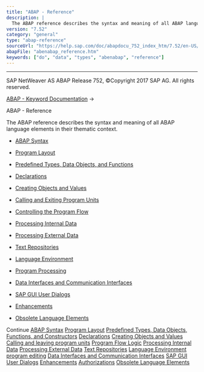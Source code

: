 ```yaml
---
title: "ABAP - Reference"
description: |
  The ABAP reference describes the syntax and meaning of all ABAP language elements in their thematic context. -   ABAP Syntax(https://help.sap.com/doc/abapdocu_752_index_htm/7.52/en-US/abenabap_syntax.htm) -   Program Layout(https://help.sap.com/doc/abapdocu_752_index_htm/7.52/en-US/abenabap_prog
version: "7.52"
category: "general"
type: "abap-reference"
sourceUrl: "https://help.sap.com/doc/abapdocu_752_index_htm/7.52/en-US/abenabap_reference.htm"
abapFile: "abenabap_reference.htm"
keywords: ["do", "data", "types", "abenabap", "reference"]
---
```


* * *

SAP NetWeaver AS ABAP Release 752, ©Copyright 2017 SAP AG. All rights reserved.

[ABAP - Keyword Documentation](https://help.sap.com/doc/abapdocu_752_index_htm/7.52/en-US/abenabap.htm) → 

ABAP - Reference

The ABAP reference describes the syntax and meaning of all ABAP language elements in their thematic context.

-   [ABAP Syntax](https://help.sap.com/doc/abapdocu_752_index_htm/7.52/en-US/abenabap_syntax.htm)

-   [Program Layout](https://help.sap.com/doc/abapdocu_752_index_htm/7.52/en-US/abenabap_program_layout.htm)

-   [Predefined Types, Data Objects, and Functions](https://help.sap.com/doc/abapdocu_752_index_htm/7.52/en-US/abenbuilt_in.htm)

-   [Declarations](https://help.sap.com/doc/abapdocu_752_index_htm/7.52/en-US/abendeclarations.htm)

-   [Creating Objects and Values](https://help.sap.com/doc/abapdocu_752_index_htm/7.52/en-US/abencreate_objects.htm)

-   [Calling and Exiting Program Units](https://help.sap.com/doc/abapdocu_752_index_htm/7.52/en-US/abenabap_execution.htm)

-   [Controlling the Program Flow](https://help.sap.com/doc/abapdocu_752_index_htm/7.52/en-US/abenabap_flow_logic.htm)

-   [Processing Internal Data](https://help.sap.com/doc/abapdocu_752_index_htm/7.52/en-US/abenabap_data_working.htm)

-   [Processing External Data](https://help.sap.com/doc/abapdocu_752_index_htm/7.52/en-US/abenabap_language_external_data.htm)

-   [Text Repositories](https://help.sap.com/doc/abapdocu_752_index_htm/7.52/en-US/abenabap_texts.htm)

-   [Language Environment](https://help.sap.com/doc/abapdocu_752_index_htm/7.52/en-US/abenlanguage.htm)

-   [Program Processing](https://help.sap.com/doc/abapdocu_752_index_htm/7.52/en-US/abenprogram_editing.htm)

-   [Data Interfaces and Communication Interfaces](https://help.sap.com/doc/abapdocu_752_index_htm/7.52/en-US/abenabap_data_communication.htm)

-   [SAP GUI User Dialogs](https://help.sap.com/doc/abapdocu_752_index_htm/7.52/en-US/abenabap_screens.htm)

-   [Enhancements](https://help.sap.com/doc/abapdocu_752_index_htm/7.52/en-US/abenenhancement_framework.htm)

-   [Obsolete Language Elements](https://help.sap.com/doc/abapdocu_752_index_htm/7.52/en-US/abenabap_obsolete.htm)

Continue
[ABAP Syntax](https://help.sap.com/doc/abapdocu_752_index_htm/7.52/en-US/abenabap_syntax.htm)
[Program Layout](https://help.sap.com/doc/abapdocu_752_index_htm/7.52/en-US/abenabap_program_layout.htm)
[Predefined Types, Data Objects, Functions, and Constructors](https://help.sap.com/doc/abapdocu_752_index_htm/7.52/en-US/abenbuilt_in.htm)
[Declarations](https://help.sap.com/doc/abapdocu_752_index_htm/7.52/en-US/abendeclarations.htm)
[Creating Objects and Values](https://help.sap.com/doc/abapdocu_752_index_htm/7.52/en-US/abencreate_objects.htm)
[Calling and leaving program units](https://help.sap.com/doc/abapdocu_752_index_htm/7.52/en-US/abenabap_execution.htm)
[Program Flow Logic](https://help.sap.com/doc/abapdocu_752_index_htm/7.52/en-US/abenabap_flow_logic.htm)
[Processing Internal Data](https://help.sap.com/doc/abapdocu_752_index_htm/7.52/en-US/abenabap_data_working.htm)
[Processing External Data](https://help.sap.com/doc/abapdocu_752_index_htm/7.52/en-US/abenabap_language_external_data.htm)
[Text Repositories](https://help.sap.com/doc/abapdocu_752_index_htm/7.52/en-US/abenabap_texts.htm)
[Language Environment](https://help.sap.com/doc/abapdocu_752_index_htm/7.52/en-US/abenlanguage.htm)
[program editing](https://help.sap.com/doc/abapdocu_752_index_htm/7.52/en-US/abenprogram_editing.htm)
[Data Interfaces and Communication Interfaces](https://help.sap.com/doc/abapdocu_752_index_htm/7.52/en-US/abenabap_data_communication.htm)
[SAP GUI User Dialogs](https://help.sap.com/doc/abapdocu_752_index_htm/7.52/en-US/abenabap_screens.htm)
[Enhancements](https://help.sap.com/doc/abapdocu_752_index_htm/7.52/en-US/abenenhancement_framework.htm)
[Authorizations](https://help.sap.com/doc/abapdocu_752_index_htm/7.52/en-US/abenbc_authority_check.htm)
[Obsolete Language Elements](https://help.sap.com/doc/abapdocu_752_index_htm/7.52/en-US/abenabap_obsolete.htm)